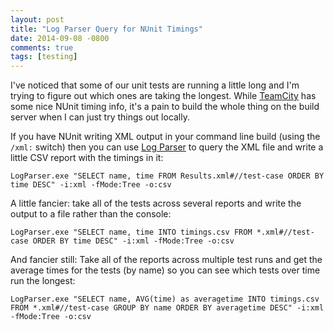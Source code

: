 ```yaml
---
layout: post
title: "Log Parser Query for NUnit Timings"
date: 2014-09-08 -0800
comments: true
tags: [testing]
---
```

I've noticed that some of our unit tests are running a little long and I'm trying to figure out which ones are taking the longest. While [TeamCity](http://www.jetbrains.com/teamcity/) has some nice NUnit timing info, it's a pain to build the whole thing on the build server when I can just try things out locally.

If you have NUnit writing XML output in your command line build (using the `/xml:` switch) then you can use [Log Parser](http://www.microsoft.com/en-us/download/confirmation.aspx?id=24659) to query the XML file and write a little CSV report with the timings in it:

`LogParser.exe "SELECT name, time FROM Results.xml#//test-case ORDER BY time DESC" -i:xml -fMode:Tree -o:csv`

A little fancier: take all of the tests across several reports and write the output to a file rather than the console:

`LogParser.exe "SELECT name, time INTO timings.csv FROM *.xml#//test-case ORDER BY time DESC" -i:xml -fMode:Tree -o:csv`

And fancier still: Take all of the reports across multiple test runs and get the average times for the tests (by name) so you can see which tests over time run the longest:

`LogParser.exe "SELECT name, AVG(time) as averagetime INTO timings.csv FROM *.xml#//test-case GROUP BY name ORDER BY averagetime DESC" -i:xml -fMode:Tree -o:csv`
